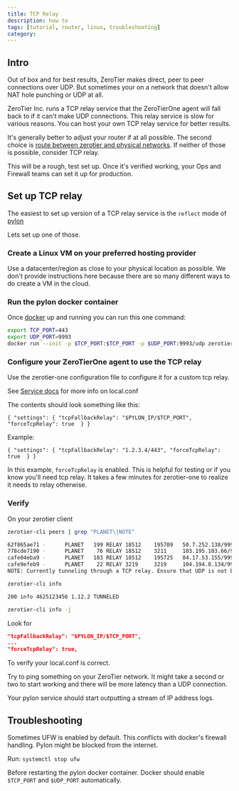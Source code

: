 ```yaml
---
title: TCP Relay
description: how to 
tags: [tutorial, router, linux, troubleshooting]
category: 
---
```


## Intro

Out of box and for best results, ZeroTier makes direct, peer to peer connections over UDP.
But sometimes your on a network that doesn't allow NAT hole punching or UDP at all.

ZeroTier Inc. runs a TCP relay service that the ZeroTierOne agent will fall back to if it can't make UDP connections.
This relay service is slow for various reasons. You can host your own TCP relay service for better results.

It's generally better to adjust your router if at all possible. The second choice is [route between zerotier and physical networks](/route-between-phys-and-virt.md).
If neither of those is possible, consider TCP relay.

This will be a rough, test set up. Once it's verified working, your Ops and Firewall teams can set it up for production.

## Set up TCP relay

The easiest to set up version of a TCP relay service is the `reflect` mode of [pylon](https://github.com/zerotier/pylon)

Lets set up one of those.

### Create a Linux VM on your preferred hosting provider

Use a datacenter/region as close to your physical location as possible. We don't provide instructions here because there are so many different ways to do create a VM in the cloud.

### Run the pylon docker container

Once [docker](https://docs.docker.com/desktop/install/linux-install/) up and running you can run this one command:

```sh
export TCP_PORT=443
export UDP_PORT=9993
docker run --init -p $TCP_PORT:$TCP_PORT -p $UDP_PORT:9993/udp zerotier/pylon:latest reflect
```

### Configure your ZeroTierOne agent to use the TCP relay

Use the zerotier-one configuration file to configure it for a custom tcp relay.

See [Service docs](https://github.com/zerotier/ZeroTierOne/blob/e0acccc3c918b59678033e585b31eb000c68fdf2/service/README.md) for more info on local.conf

The contents should look something like this:

`{ "settings": { "tcpFallbackRelay": "$PYLON_IP/$TCP_PORT", "forceTcpRelay": true  } }`

Example:

`{ "settings": { "tcpFallbackRelay": "1.2.3.4/443", "forceTcpRelay": true  } }`

In this example, `forceTcpRelay` is enabled. This is helpful for testing or if you know you'll need tcp relay. It takes a few minutes for zerotier-one to realize it needs to relay otherwise.

### Verify

On your zerotier client

```sh
zerotier-cli peers | grep "PLANET\|NOTE"
```

```sh
62f865ae71 -      PLANET   199 RELAY 18512    195709   50.7.252.138/9993
778cde7190 -      PLANET    76 RELAY 18512    3211     103.195.103.66/9993
cafe04eba9 -      PLANET   183 RELAY 18512    195725   84.17.53.155/9993
cafe9efeb9 -      PLANET    22 RELAY 3219     3219     104.194.8.134/9993
NOTE: Currently tunneling through a TCP relay. Ensure that UDP is not blocked.
```

```sh
zerotier-cli info
```

```sh
200 info 4625123456 1.12.2 TUNNELED
```

```sh
zerotier-cli info -j
```

Look for

```json
"tcpFallbackRelay": "$PYLON_IP/$TCP_PORT",
...
"forceTcpRelay": true,
```

To verify your local.conf is correct.

Try to ping something on your ZeroTier network. It might take a second or two to start working and there will be more latency than a UDP connection.

Your pylon service should start outputting a stream of IP address logs.

## Troubleshooting

Sometimes UFW is enabled by default. This conflicts with docker's firewall handling. Pylon might be blocked from the internet.

Run:
`systemctl stop ufw`

Before restarting the pylon docker container. Docker should enable `$TCP_PORT` and `$UDP_PORT` automatically.
